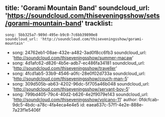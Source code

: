 title: 'Gorami Mountain Band'
soundcloud_url: 'https://soundcloud.com/thiseveningsshow/sets/gorami-mountain-band'
tracklist:
  -
    song: 5bb325a7-989d-495e-b9c0-7c6bb39890e8
    soundcloud_url: 'http://soundcloud.com/thiseveningsshow/gorami-mountain'
  -
    song: 24762eb1-08ae-432e-a482-3ad0f8cc6fb3
    soundcloud_url: 'http://soundcloud.com/thiseveningsshow/summer-macaw'
  -
    song: 4d1afc62-d826-4b5e-adb7-ec486fa34181
    soundcloud_url: 'http://soundcloud.com/thiseveningsshow/traveller'
  -
    song: 4fcd1ab5-33b9-4546-a0fc-28e0f02d733a
    soundcloud_url: 'http://soundcloud.com/thiseveningsshow/couch-man-5'
  -
    song: 309d505b-ab63-4202-96dc-5f705a46b048
    soundcloud_url: 'http://soundcloud.com/thiseveningsshow/servant-boy-5'
  -
    song: 799bd405-79c4-40d2-b626-4e2f9079e143
    soundcloud_url: 'http://soundcloud.com/thiseveningsshow/volcano-11'
author: 0fdcfcab-9dc5-4bdc-a78c-4fa4eca4e4e5
id: eaea637c-57f1-4e2e-888e-7a23f1e5406f
